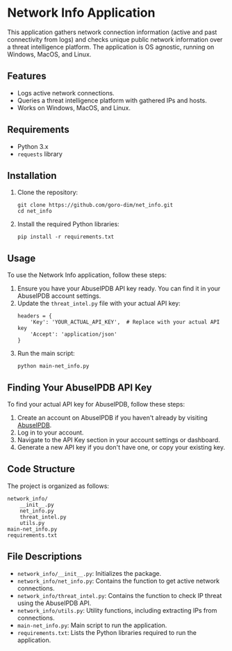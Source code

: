 
  <div class="container">
        <h1>Network Info Application</h1>
        <p>This application gathers network connection information (active and past connectivity from logs) and checks unique public network information over a threat intelligence platform. The application is OS agnostic, running on Windows, MacOS, and Linux.</p>

  <h2>Features</h2>
        <ul>
            <li>Logs active network connections.</li>
            <li>Queries a threat intelligence platform with gathered IPs and hosts.</li>
            <li>Works on Windows, MacOS, and Linux.</li>
        </ul>

  <h2>Requirements</h2>
        <ul>
            <li>Python 3.x</li>
            <li><code>requests</code> library</li>
        </ul>

  <h2>Installation</h2>
        <ol>
            <li>Clone the repository:
                <pre><code>git clone https://github.com/goro-dim/net_info.git
cd net_info</code></pre>
            </li>
            <li>Install the required Python libraries:
                <pre><code>pip install -r requirements.txt</code></pre>
            </li>
        </ol>

  <h2>Usage</h2>
        <p>To use the Network Info application, follow these steps:</p>
        <ol>
            <li>Ensure you have your AbuseIPDB API key ready. You can find it in your AbuseIPDB account settings.</li>
            <li>Update the <code>threat_intel.py</code> file with your actual API key:
                <pre><code>headers = {
    'Key': 'YOUR_ACTUAL_API_KEY',  # Replace with your actual API key
    'Accept': 'application/json'
}</code></pre>
            </li>
            <li>Run the main script:
                <pre><code>python main-net_info.py</code></pre>
            </li>
        </ol>

  <h2>Finding Your AbuseIPDB API Key</h2>
        <p>To find your actual API key for AbuseIPDB, follow these steps:</p>
        <ol>
            <li>Create an account on AbuseIPDB if you haven't already by visiting <a href="https://www.abuseipdb.com" target="_blank">AbuseIPDB</a>.</li>
            <li>Log in to your account.</li>
            <li>Navigate to the API Key section in your account settings or dashboard.</li>
            <li>Generate a new API key if you don't have one, or copy your existing key.</li>
        </ol>

  <h2>Code Structure</h2>
        <p>The project is organized as follows:</p>
        <pre><code>network_info/
    __init__.py
    net_info.py
    threat_intel.py
    utils.py
main-net_info.py
requirements.txt</code></pre>

<h2>File Descriptions</h2>
        <ul>
            <li><code>network_info/__init__.py</code>: Initializes the package.</li>
            <li><code>network_info/net_info.py</code>: Contains the function to get active network connections.</li>
            <li><code>network_info/threat_intel.py</code>: Contains the function to check IP threat using the AbuseIPDB API.</li>
            <li><code>network_info/utils.py</code>: Utility functions, including extracting IPs from connections.</li>
            <li><code>main-net_info.py</code>: Main script to run the application.</li>
            <li><code>requirements.txt</code>: Lists the Python libraries required to run the application.</li>
        </ul>

  </div>

